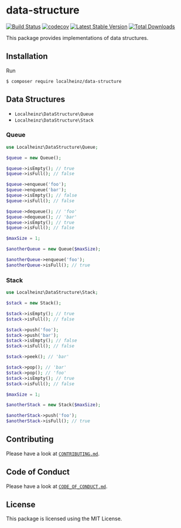 # data-structure

[![Build Status](https://travis-ci.com/localheinz/data-structure.svg?branch=master)](https://travis-ci.com/localheinz/data-structure)
[![codecov](https://codecov.io/gh/localheinz/data-structure/branch/master/graph/badge.svg)](https://codecov.io/gh/localheinz/data-structure)
[![Latest Stable Version](https://poser.pugx.org/localheinz/data-structure/v/stable)](https://packagist.org/packages/localheinz/data-structure)
[![Total Downloads](https://poser.pugx.org/localheinz/data-structure/downloads)](https://packagist.org/packages/localheinz/data-structure)

This package provides implementations of data structures.

## Installation

Run

```
$ composer require localheinz/data-structure
```

## Data Structures

* `Localheinz\DataStructure\Queue`
* `Localheinz\DataStructure\Stack`

### Queue

```php
use Localheinz\DataStructure\Queue;

$queue = new Queue();

$queue->isEmpty(); // true
$queue->isFull(); // false

$queue->enqueue('foo');
$queue->enqueue('bar');
$queue->isEmpty(); // false
$queue->isFull(); // false

$queue->dequeue(); // 'foo'
$queue->dequeue(); // 'bar'
$queue->isEmpty(); // true
$queue->isFull(); // false

$maxSize = 1;

$anotherQueue = new Queue($maxSize);

$anotherQueue->enqueue('foo');
$anotherQueue->isFull(); // true
```

### Stack

```php
use Localheinz\DataStructure\Stack;

$stack = new Stack();

$stack->isEmpty(); // true
$stack->isFull(); // false

$stack->push('foo');
$stack->push('bar');
$stack->isEmpty(); // false
$stack->isFull(); // false

$stack->peek(); // 'bar'

$stack->pop(); // 'bar'
$stack->pop(); // 'foo'
$stack->isEmpty(); // true
$stack->isFull(); // false

$maxSize = 1;

$anotherStack = new Stack($maxSize);

$anotherStack->push('foo');
$anotherStack->isFull(); // true
```

## Contributing

Please have a look at [`CONTRIBUTING.md`](.github/CONTRIBUTING.md).

## Code of Conduct

Please have a look at [`CODE_OF_CONDUCT.md`](.github/CODE_OF_CONDUCT.md).

## License

This package is licensed using the MIT License.
